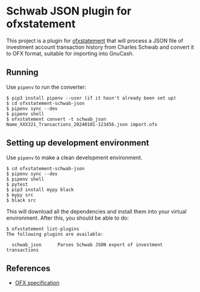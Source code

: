 # Schwab JSON plugin for ofxstatement

This project is a plugin for [ofxstatement](https://github.com/kedder/ofxstatement)
that will process a JSON file of investment account transaction history from Charles Schwab
and convert it to OFX format, suitable for importing into GnuCash.

## Running

Use `pipenv` to run the converter:

```
$ pip3 install pipenv --user (if it hasn't already been set up)
$ cd ofxstatement-schwab-json
$ pipenv sync --dev
$ pipenv shell
$ ofxstatement convert -t schwab_json Name_XXX321_Transactions_20240101-123456.json import.ofx
```

## Setting up development environment

Use `pipenv` to make a clean development environment.

```
$ cd ofxstatement-schwab-json
$ pipenv sync --dev
$ pipenv shell
$ pytest
$ pip3 install mypy black
$ mypy src
$ black src
```

This will download all the dependencies and install them into your virtual
environment. After this, you should be able to do:

```
$ ofxstatement list-plugins
The following plugins are available:

  schwab_json      Parses Schwab JSON export of investment transactions
```

## References

* [OFX specification](https://financialdataexchange.org/common/Uploaded%20files/OFX%20files/OFX%20Banking%20Specification%20v2.3.pdf)
